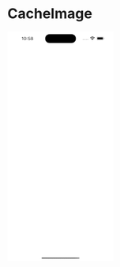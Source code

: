 # CacheImage

![](https://github.com/MalikMurtaza92/CacheImage/blob/main/CacheImage%2BLoader/Example.gif)
